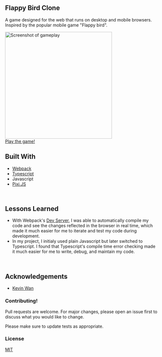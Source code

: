 

## Flappy Bird Clone

A game designed for the web that runs on desktop and mobile browsers. Inspired by the popular mobile game "Flappy bird". 


<a href="https://gabekole.github.io/FlappyBird">
  <img src="https://user-images.githubusercontent.com/72774655/206951228-31260c15-bccd-448f-b78f-2bed730e11e9.png" alt="Screenshot of gameplay" width="350"/>
  <br>
  Play the game!
</a>

## Built With

- [Webpack](https://github.com/webpack)
- [Typescript](https://github.com/microsoft/TypeScript)
- Javascript
- [Pixi.JS](https://github.com/pixijs)

<br>

## Lessons Learned

- With Webpack's [Dev Server](https://webpack.js.org/configuration/dev-server/), I was able to automatically compile my code and see the changes reflected in the browser in real time, which made it much easier for me to iterate and test my code during development. 
- In my project, I initialy used plain Javascript but later switched to Typescript. I found that Typescript's compile time error checking made it much easier for me to write, debug, and maintain my code.

<br>

## Acknowledgements

- [Kevin Wan](https://github.com/KevinWan123)

### Contributing!

Pull requests are welcome. For major changes, please open an issue first
to discuss what you would like to change.

Please make sure to update tests as appropriate.

### License

[MIT](https://choosealicense.com/licenses/mit/)
